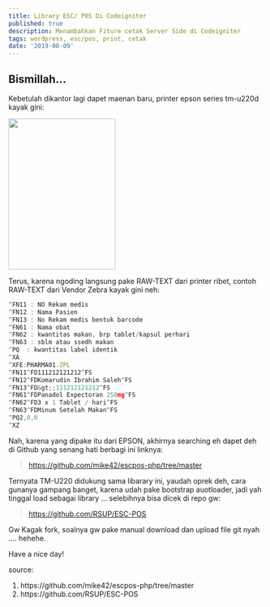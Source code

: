 ```yaml
---
title: Library ESC/ POS Di Codeigniter
published: true
description: Menambahkan Fiture cetak Server Side di Codeigniter
tags: wordpress, esc/pos, print, cetak
date: '2019-08-09'
---
```


## Bismillah...

Kebetulah dikantor lagi dapet maenan baru, printer epson series tm-u220d kayak gini:

<img class="aligncenter size-full" src="https://www.epson.eu/files/assets/converted/510m-310m/e/p/s/o/epson_tm-u220_web.png.png" width="211" height="298" />

Terus, karena ngoding langsung pake RAW-TEXT dari printer ribet, contoh RAW-TEXT dari Vendor Zebra kayak gini neh:

```javascript
^FN11 : NO Rekam medis
^FN12 : Nama Pasien
^FN13 : No Rekam medis bentuk barcode
^FN61 : Nama obat
^FN62 : kwantitas makan, brp tablet/kapsul perhari
^FN63 : sblm atau ssedh makan
^PQ  : kwantitas label identik
^XA
^XFE:PHARMA01.ZPL
^FN11^FD111212121212^FS
^FN12^FDKomarudin Ibrahim Saleh^FS
^FN13^FD&gt;;111212121212^FS
^FN61^FDPanadol Expectoran 250mg^FS
^FN62^FD3 x 1 Tablet / hari^FS
^FN63^FDMinum Setelah Makan^FS
^PQ2,0,0
^XZ
```


Nah, karena yang dipake itu dari EPSON, akhirnya searching eh dapet deh di Github yang senang hati berbagi ini linknya:
<blockquote><a href="https://github.com/mike42/escpos-php/tree/master">https://github.com/mike42/escpos-php/tree/master</a></blockquote>
Ternyata TM-U220 didukung sama libarary ini, yaudah oprek deh, cara gunanya gampang banget, karena udah pake bootstrap auotloader, jadi yah tinggal load sebagai library ... selebihnya bisa dicek di repo gw:
<blockquote><a href="https://github.com/RSUP/ESC-POS">https://github.com/RSUP/ESC-POS</a></blockquote>
Gw Kagak fork, soalnya gw pake manual download dan upload file git nyah .... hehehe.

Have a nice day!

source:
<ol>
 	<li>https://github.com/mike42/escpos-php/tree/master</li>
 	<li>https://github.com/RSUP/ESC-POS</li>
</ol>